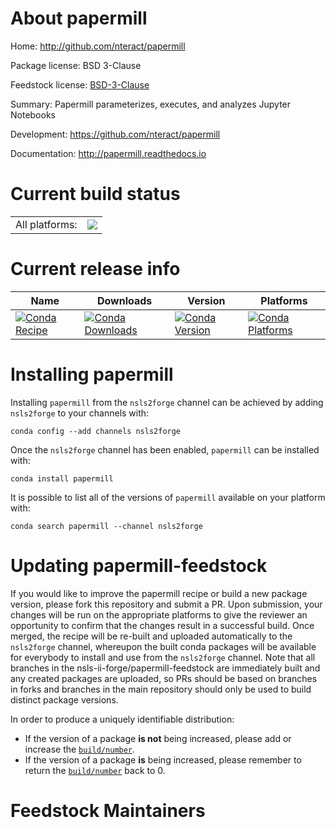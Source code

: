 About papermill
===============

Home: http://github.com/nteract/papermill

Package license: BSD 3-Clause

Feedstock license: [BSD-3-Clause](https://github.com/nsls-ii-forge/papermill-feedstock/blob/master/LICENSE.txt)

Summary: Papermill parameterizes, executes, and analyzes Jupyter Notebooks

Development: https://github.com/nteract/papermill

Documentation: http://papermill.readthedocs.io

Current build status
====================


<table><tr><td>All platforms:</td>
    <td>
      <a href="https://dev.azure.com/nsls2forge/nsls2forge/_build/latest?definitionId=132&branchName=master">
        <img src="https://dev.azure.com/nsls2forge/nsls2forge/_apis/build/status/papermill-feedstock?branchName=master">
      </a>
    </td>
  </tr>
</table>

Current release info
====================

| Name | Downloads | Version | Platforms |
| --- | --- | --- | --- |
| [![Conda Recipe](https://img.shields.io/badge/recipe-papermill-green.svg)](https://anaconda.org/nsls2forge/papermill) | [![Conda Downloads](https://img.shields.io/conda/dn/nsls2forge/papermill.svg)](https://anaconda.org/nsls2forge/papermill) | [![Conda Version](https://img.shields.io/conda/vn/nsls2forge/papermill.svg)](https://anaconda.org/nsls2forge/papermill) | [![Conda Platforms](https://img.shields.io/conda/pn/nsls2forge/papermill.svg)](https://anaconda.org/nsls2forge/papermill) |

Installing papermill
====================

Installing `papermill` from the `nsls2forge` channel can be achieved by adding `nsls2forge` to your channels with:

```
conda config --add channels nsls2forge
```

Once the `nsls2forge` channel has been enabled, `papermill` can be installed with:

```
conda install papermill
```

It is possible to list all of the versions of `papermill` available on your platform with:

```
conda search papermill --channel nsls2forge
```




Updating papermill-feedstock
============================

If you would like to improve the papermill recipe or build a new
package version, please fork this repository and submit a PR. Upon submission,
your changes will be run on the appropriate platforms to give the reviewer an
opportunity to confirm that the changes result in a successful build. Once
merged, the recipe will be re-built and uploaded automatically to the
`nsls2forge` channel, whereupon the built conda packages will be available for
everybody to install and use from the `nsls2forge` channel.
Note that all branches in the nsls-ii-forge/papermill-feedstock are
immediately built and any created packages are uploaded, so PRs should be based
on branches in forks and branches in the main repository should only be used to
build distinct package versions.

In order to produce a uniquely identifiable distribution:
 * If the version of a package **is not** being increased, please add or increase
   the [``build/number``](https://docs.conda.io/projects/conda-build/en/latest/resources/define-metadata.html#build-number-and-string).
 * If the version of a package **is** being increased, please remember to return
   the [``build/number``](https://docs.conda.io/projects/conda-build/en/latest/resources/define-metadata.html#build-number-and-string)
   back to 0.

Feedstock Maintainers
=====================


